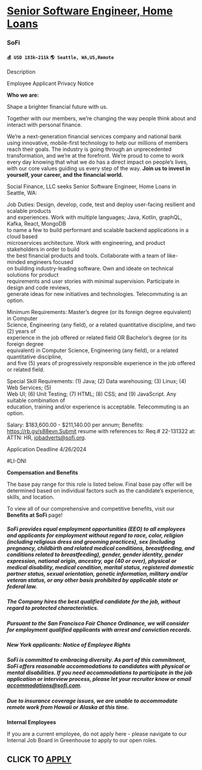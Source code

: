 # [Senior Software Engineer, Home Loans](https://www.remotewlb.com/apply/senior-software-engineer-home-loans)  
### SoFi  
#### `💰 USD 183k~211k` `🌎 Seattle, WA,US,Remote`  

Description

Employee Applicant Privacy Notice

**Who we are:**

Shape a brighter financial future with us.

Together with our members, we’re changing the way people think about and interact with personal finance.

We’re a next-generation financial services company and national bank using innovative, mobile-first technology to help our millions of members reach their goals. The industry is going through an unprecedented transformation, and we’re at the forefront. We’re proud to come to work every day knowing that what we do has a direct impact on people’s lives, with our core values guiding us every step of the way. **Join us to invest in yourself, your career, and the financial world.**

Social Finance, LLC seeks Senior Software Engineer, Home Loans in Seattle, WA:

  
Job Duties: Design, develop, code, test and deploy user-facing resilient and scalable products  
and experiences. Work with multiple languages; Java, Kotlin, graphQL, Kafka, React, MongoDB  
to name a few to build performant and scalable backend applications in a cloud based  
microservices architecture. Work with engineering, and product stakeholders in order to build  
the best financial products and tools. Collaborate with a team of like-minded engineers focused  
on building industry-leading software. Own and ideate on technical solutions for product  
requirements and user stories with minimal supervision. Participate in design and code reviews,  
generate ideas for new initiatives and technologies. Telecommuting is an option.

  
Minimum Requirements: Master’s degree (or its foreign degree equivalent) in Computer  
Science, Engineering (any field), or a related quantitative discipline, and two (2) years of  
experience in the job offered or related field OR Bachelor’s degree (or its foreign degree  
equivalent) in Computer Science, Engineering (any field), or a related quantitative discipline,  
and five (5) years of progressively responsible experience in the job offered or related field.

  
Special Skill Requirements: (1) Java; (2) Data warehousing; (3) Linux; (4) Web Services; (5)  
Web UI; (6) Unit Testing; (7) HTML; (8) CSS; and (9) JavaScript. Any suitable combination of  
education, training and/or experience is acceptable. Telecommuting is an option.

  
Salary: $183,600.00 - $211,140.00 per annum; Benefits: https://rb.gy/s88evn.Submit resume with references to: Req.# 22-131322 at: ATTN: HR, jobadverts@sofi.org.

Application Deadline 4/26/2024

#LI-DNI

 **Compensation and Benefits**

The base pay range for this role is listed below. Final base pay offer will be determined based on individual factors such as the candidate’s experience, skills, and location.

To view all of our comprehensive and competitive benefits, visit our **Benefits at SoFi** page!

##### SoFi provides equal employment opportunities (EEO) to all employees and applicants for employment without regard to race, color, religion (including religious dress and grooming practices), sex (including pregnancy, childbirth and related medical conditions, breastfeeding, and conditions related to breastfeeding), gender, gender identity, gender expression, national origin, ancestry, age (40 or over), physical or medical disability, medical condition, marital status, registered domestic partner status, sexual orientation, genetic information, military and/or veteran status, or any other basis prohibited by applicable state or federal law.

##### The Company hires the best qualified candidate for the job, without regard to protected characteristics.

##### Pursuant to the San Francisco Fair Chance Ordinance, we will consider for employment qualified applicants with arrest and conviction records.

##### New York applicants: Notice of Employee Rights

##### SoFi is committed to embracing diversity. As part of this commitment, SoFi offers reasonable accommodations to candidates with physical or mental disabilities. If you need accommodations to participate in the job application or interview process, please let your recruiter know or email accommodations@sofi.com.

##### Due to insurance coverage issues, we are unable to accommodate remote work from Hawaii or Alaska at this time.

**Internal Employees**

If you are a current employee, do not apply here - please navigate to our Internal Job Board in Greenhouse to apply to our open roles.

  
## CLICK TO [APPLY](https://www.remotewlb.com/apply/senior-software-engineer-home-loans)


